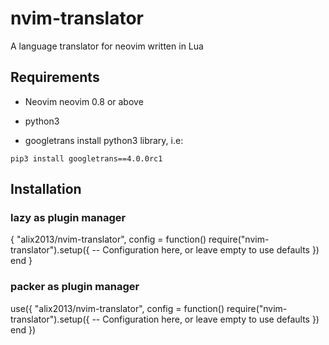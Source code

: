 # nvim-translator
A language translator for neovim written in Lua

## Requirements

- Neovim
neovim 0.8 or above 

- python3

- googletrans
install python3 library, i.e:

```shell
pip3 install googletrans==4.0.0rc1
```

## Installation 

### lazy as plugin manager

{
    "alix2013/nvim-translator",
    config = function()
        require("nvim-translator").setup({
            -- Configuration here, or leave empty to use defaults
        })
    end
}

### packer as plugin manager
use({
    "alix2013/nvim-translator",
    config = function()
        require("nvim-translator").setup({
            -- Configuration here, or leave empty to use defaults
        })
    end
})





